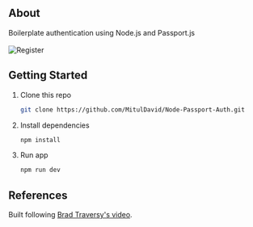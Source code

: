 ## **About**

Boilerplate authentication using Node.js and Passport.js <br/><br/>
![Register](https://user-images.githubusercontent.com/49085834/123549973-e0aeac80-d788-11eb-8b23-d53d6f8949df.png)

## **Getting Started**

1. Clone this repo
   ```sh
   git clone https://github.com/MitulDavid/Node-Passport-Auth.git
   ```
2. Install dependencies
   ```sh
   npm install
   ```
3. Run app
   ```sh
   npm run dev
   ```

## **References**

Built following [Brad Traversy's video](https://www.youtube.com/watch?v=6FOq4cUdH8k).
<br/><br/>
